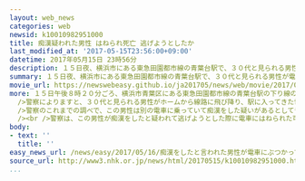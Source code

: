 ```yaml
---
layout: web_news
categories: web
newsid: k10010982951000
title: 痴漢疑われた男性 はねられ死亡 逃げようとしたか
last_modified_at: '2017-05-15T23:56:00+09:00'
datetime: 2017年05月15日 23時56分
description: １５日夜、横浜市にある東急田園都市線の青葉台駅で、３０代と見られる男性が電車にはねられて死亡しました。警察によりますと、男性は痴漢をしたと疑われていたということで、警察は、逃げようとした際にはねられた可能性もあると見て、詳しい状況を調べています。
summary: １５日夜、横浜市にある東急田園都市線の青葉台駅で、３０代と見られる男性が電車にはねられて死亡しました。警察によりますと、男性は痴漢をしたと疑われていたということで、警察は、逃げようとした際にはねられた可能性もあると見て、詳しい状況を調べています。
movie_url: https://newswebeasy.github.io/ja201705/news/web/movie/2017/05/16/k10010982951000.mp4
more: １５日午後８時２０分ごろ、横浜市青葉区にある東急田園都市線の青葉台駅の下り線のホームで、「男性が電車と接触した」と消防に通報がありました。<br /><br
  />警察によりますと、３０代と見られる男性がホームから線路に飛び降り、駅に入ってきた電車にはねられ、病院に搬送されましたが、その後、死亡しました。<br /><br
  />警察のこれまでの調べで、この男性は別の電車に乗っていて痴漢をした疑いがあるとして青葉台駅で降ろされ、駅員に取り押さえられていましたが、駅員を振りほどいて線路に飛び降りたということです。<br
  /><br />警察は、この男性が痴漢をしたと疑われて逃げようとした際に電車にはねられた可能性もあると見て、当時の詳しい状況を調べています。
body:
- text: ''
  title: ''
easy_news_url: /news/easy/2017/05/16/痴漢をしたと言われた男性が電車にぶつかって亡くなる/
source_url: http://www3.nhk.or.jp/news/html/20170515/k10010982951000.html
...
```

